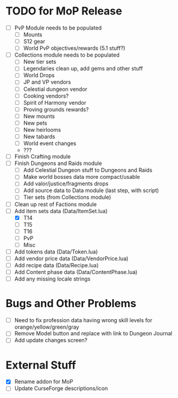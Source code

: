 # TODO for MoP Release
- [ ] PvP Module needs to be populated
    - [ ] Mounts
    - [ ] S12 gear
    - [ ] World PvP objectives/rewards (5.1 stuff?)
- [ ] Collections module needs to be populated
    - [ ] New tier sets
    - [ ] Legendaries clean up, add gems and other stuff
    - [ ] World Drops
    - [ ] JP and VP vendors
    - [ ] Celestial dungeon vendor
    - [ ] Cooking vendors?
    - [ ] Spirit of Harmony vendor
    - [ ] Proving grounds rewards?
    - [ ] New mounts
    - [ ] New pets
    - [ ] New heirlooms
    - [ ] New tabards
    - [ ] World event changes
    - ???
- [ ] Finish Crafting module
- [ ] Finish Dungeons and Raids module
    - [ ] Add Celestial Dungeon stuff to Dungeons and Raids
    - [ ] Make world bosses data more compact/usable
    - [ ] Add valor/justice/fragments drops
    - [ ] Add source data to Data module (last step, with script)
    - [ ] Tier sets (from Collections module)
- [ ] Clean up rest of Factions module
- [ ] Add item sets data (Data/ItemSet.lua)
    - [x] T14
    - [ ] T15
    - [ ] T16
    - [ ] PvP
    - [ ] Misc
- [ ] Add tokens data (Data/Token.lua)
- [ ] Add vendor price data (Data/VendorPrice.lua)
- [ ] Add recipe data (Data/Recipe.lua)
- [ ] Add Content phase data (Data/ContentPhase.lua)
- [ ] Add any missing locale strings

# Bugs and Other Problems
- [ ] Need to fix profession data having wrong skill levels for orange/yellow/green/gray
- [ ] Remove Model button and replace with link to Dungeon Journal
- [ ] Add update changes screen?

# External Stuff
- [x] Rename addon for MoP
- [ ] Update CurseForge descriptions/icon
